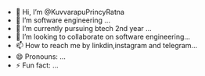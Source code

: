 - 👋 Hi, I’m @KuvvarapuPrincyRatna
- 👀 I’m software engineering ...
- 🌱 I’m currently pursuing btech 2nd year ...
- 💞️ I’m looking to collaborate on software engineering...
- 📫 How to reach me by linkdin,instagram and telegram...
- 😄 Pronouns: ...
- ⚡ Fun fact: ...

<!---
KuvvarapuPrincyRatna/KuvvarapuPrincyRatna is a ✨ special ✨ repository because its `README.md` (this file) appears on your GitHub profile.
You can click the Preview link to take a look at your changes.
--->
